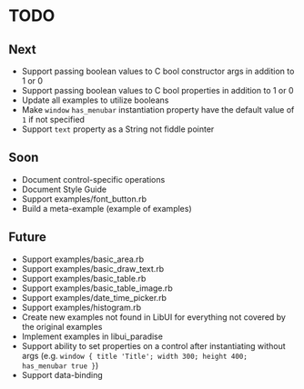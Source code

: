 # TODO

## Next

- Support passing boolean values to C bool constructor args in addition to 1 or 0
- Support passing boolean values to C bool properties in addition to 1 or 0
- Update all examples to utilize booleans
- Make `window` `has_menubar` instantiation property have the default value of `1` if not specified
- Support `text` property as a String not fiddle pointer

## Soon

- Document control-specific operations
- Document Style Guide
- Support examples/font_button.rb
- Build a meta-example (example of examples)

## Future

- Support examples/basic_area.rb
- Support examples/basic_draw_text.rb
- Support examples/basic_table.rb
- Support examples/basic_table_image.rb
- Support examples/date_time_picker.rb
- Support examples/histogram.rb
- Create new examples not found in LibUI for everything not covered by the original examples
- Implement examples in libui_paradise
- Support ability to set properties on a control after instantiating without args (e.g. `window { title 'Title'; width 300; height 400; has_menubar true }`)
- Support data-binding
